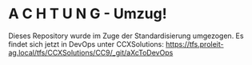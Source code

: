 # A C H T U N G - Umzug!
Dieses Repository wurde im Zuge der Standardisierung umgezogen. 
Es findet sich jetzt in DevOps unter CCXSolutions:
https://tfs.proleit-ag.local/tfs/CCXSolutions/CC9/_git/aXcToDevOps